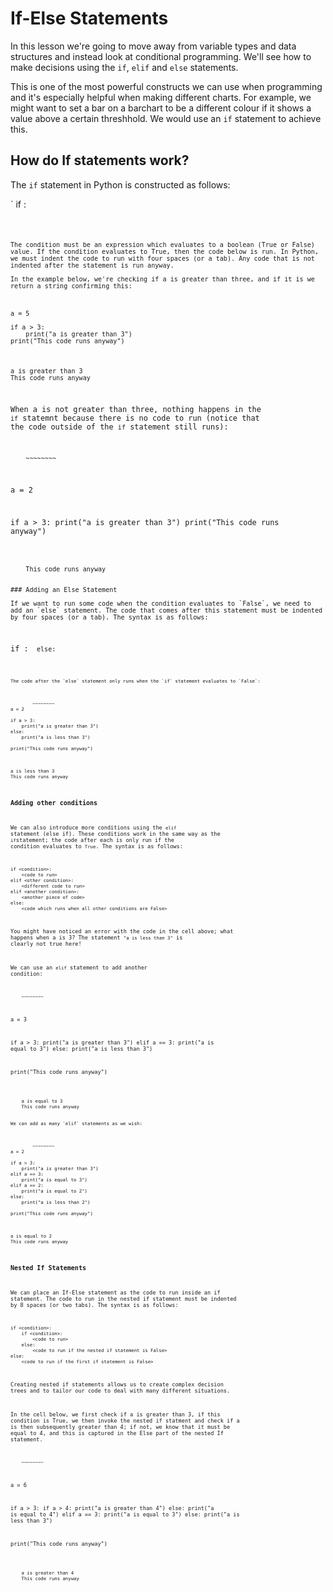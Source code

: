 
# If-Else Statements

In this lesson we're going to move away from variable types and data structures and instead look at conditional programming. We'll see how to make decisions using the `if`, `elif` and `else` statements.

This is one of the most powerful constructs we can use when programming and it's especially helpful when making different charts. For example, we might want to set a bar on a barchart to be a different colour if it shows a value above a certain threshhold. We would use an `if` statement to achieve this.

## How do If statements work?

The `if` statement in Python is constructed as follows:

`
if <condition>:
    <code to run>
~~~~~~~~

The condition must be an expression which evaluates to a boolean (True or False) value. If the condition evaluates to True, then the code below is run. In Python, we must indent the code to run with four spaces (or a tab). Any code that is not indented after the statement is run anyway.

In the example below, we're checking if a is greater than three, and if it is we return a string confirming this:



a = 5

if a > 3:
    print("a is greater than 3")
print("This code runs anyway")
~~~~~~~~

    a is greater than 3
    This code runs anyway
    

When a is not greater than three, nothing happens in the `if` statemnt because there is no code to run (notice that the code outside of the `if` statement still runs):



		~~~~~~~~
a = 2

if a > 3:
    print("a is greater than 3")
print("This code runs anyway")
~~~~~~~~

    This code runs anyway
    

### Adding an Else Statement

If we want to run some code when the condition evaluates to `False`, we need to add an `else` statement. The code that comes after this statement must be indented by four spaces (or a tab). The syntax is as follows:
~~~~~~~~
if <condition>:
    <code to run>
else:
    <code which runs when if condition is False>
~~~~~~~~

The code after the `else` statement only runs when the `if` statement evaluates to `False`:



		~~~~~~~~
a = 2

if a > 3:
    print("a is greater than 3")
else:
    print("a is less than 3")
    
print("This code runs anyway")
~~~~~~~~

    a is less than 3
    This code runs anyway
    

### Adding other conditions

We can also introduce more conditions using the `elif` statement (else if). These conditions work in the same way as the `if`statement; the code after each is only run if the condition evaluates to `True`. The syntax is as follows:
~~~~~~~~
if <condition>:
    <code to run>
elif <other condition>:
    <different code to run>
elif <another condition>:
    <another piece of code>
else:
    <code which runs when all other conditions are False>
~~~~~~~~

You might have noticed an error with the code in the cell above; what happens when a is 3? The statement `"a is less than 3"` is clearly not true here! 

We can use an `elif` statement to add another condition:



		~~~~~~~~
a = 3

if a > 3:
    print("a is greater than 3")
elif a == 3:
    print("a is equal to 3")
else:
    print("a is less than 3")
    
print("This code runs anyway")
~~~~~~~~

    a is equal to 3
    This code runs anyway
    

We can add as many `elif` statements as we wish:



		~~~~~~~~
a = 2

if a > 3:
    print("a is greater than 3")
elif a == 3:
    print("a is equal to 3")
elif a == 2:
    print("a is equal to 2")
else:
    print("a is less than 2")
    
print("This code runs anyway")
~~~~~~~~

    a is equal to 2
    This code runs anyway
    

### Nested If Statements

We can place an If-Else statement as the code to run inside an if statement. The code to run in the nested if statement must be indented by 8 spaces (or two tabs). The syntax is as follows:

~~~~~~~~
if <condition>:
    if <condition>:
        <code to run>
    else:
        <code to run if the nested if statement is False>
else:
    <code to run if the first if statement is False>
~~~~~~~~

Creating nested if statements allows us to create complex decision trees and to tailor our code to deal with many different situations.

In the cell below, we first check if a is greater than 3, if this condition is True, we then invoke the nested if statment and check if a is then subsequently greater than 4; if not, we know that it must be equal to 4, and this is captured in the Else part of the nested If statement.



		~~~~~~~~
a = 6

if a > 3:
    if a > 4:
        print("a is greater than 4")
    else:
        print("a is equal to 4")
elif a == 3:
    print("a is equal to 3")
else:
    print("a is less than 3")
    
print("This code runs anyway")
~~~~~~~~

    a is greater than 4
    This code runs anyway
    
